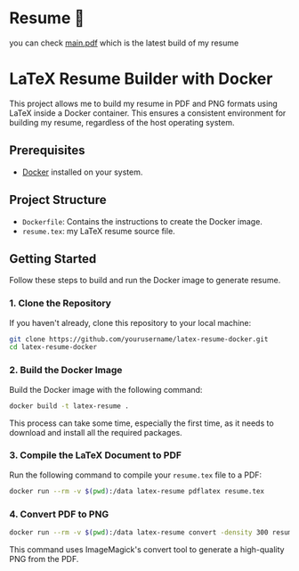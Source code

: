 # Resume 📌
you can check [main.pdf](./main.pdf) which is the latest build of my resume


# LaTeX Resume Builder with Docker

This project allows me to build my resume in PDF and PNG formats using LaTeX inside a Docker container. This ensures a consistent environment for building my resume, regardless of the host operating system.



## Prerequisites

- [Docker](https://www.docker.com/products/docker-desktop) installed on your system.

## Project Structure

- `Dockerfile`: Contains the instructions to create the Docker image.
- `resume.tex`: my LaTeX resume source file.

## Getting Started

Follow these steps to build and run the Docker image to generate resume.

### 1. Clone the Repository

If you haven't already, clone this repository to your local machine:

```sh
git clone https://github.com/yourusername/latex-resume-docker.git
cd latex-resume-docker
```

### 2. Build the Docker Image
Build the Docker image with the following command:
```sh
docker build -t latex-resume .
```
This process can take some time, especially the first time, as it needs to download and install all the required packages.

### 3. Compile the LaTeX Document to PDF
Run the following command to compile your `resume.tex` file to a PDF:
```sh
docker run --rm -v $(pwd):/data latex-resume pdflatex resume.tex
```

### 4. Convert PDF to PNG
```sh
docker run --rm -v $(pwd):/data latex-resume convert -density 300 resume.pdf -quality 90 resume.png
```
This command uses ImageMagick's convert tool to generate a high-quality PNG from the PDF.